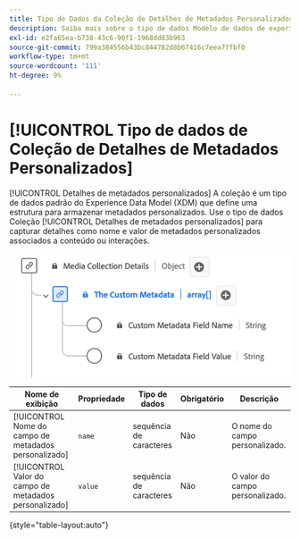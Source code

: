 ```yaml
---
title: Tipo de Dados da Coleção de Detalhes de Metadados Personalizados
description: Saiba mais sobre o tipo de dados Modelo de dados de experiência (XDM) da Coleção de detalhes de metadados personalizados.
exl-id: e2fa65ea-b738-43c6-90f1-1968dd83b963
source-git-commit: 799a384556b43bc844782d8b67416c7eea77fbf0
workflow-type: tm+mt
source-wordcount: '111'
ht-degree: 9%

---
```


# [!UICONTROL Tipo de dados de Coleção de Detalhes de Metadados Personalizados]

[!UICONTROL Detalhes de metadados personalizados] A coleção é um tipo de dados padrão do Experience Data Model (XDM) que define uma estrutura para armazenar metadados personalizados. Use o tipo de dados Coleção [!UICONTROL Detalhes de metadados personalizados] para capturar detalhes como nome e valor de metadados personalizados associados a conteúdo ou interações.

![Um diagrama do tipo de dados da Coleção de Detalhes de Metadados Personalizados.](../images/data-types/the-custom-metadata-collection.png)

| Nome de exibição | Propriedade | Tipo de dados | Obrigatório | Descrição |
|--------------------------------------------|------------------|-----------|----------|-------------------------------|
| [!UICONTROL Nome do campo de metadados personalizado] | `name` | sequência de caracteres | Não | O nome do campo personalizado. |
| [!UICONTROL Valor do campo de metadados personalizado] | `value` | sequência de caracteres | Não | O valor do campo personalizado. |

{style="table-layout:auto"}

